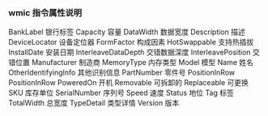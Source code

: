 ### wmic 指令属性说明
BankLabel                         银行标签
Capacity                          容量
DataWidth                         数据宽度
Description                       描述
DeviceLocator                     设备定位器
FormFactor                        构成因素
HotSwappable                      支持热插拔
InstallDate                       安装日期
InterleaveDataDepth               交错数据深度
InterleavePosition                交错位置
Manufacturer                      制造商
MemoryType                        内存类型
Model                             模型
Name                              姓名
OtherIdentifyingInfo              其他识别信息
PartNumber                        零件号
PositionInRow                     PositionInRow
PoweredOn                         开机
Removable                         可拆卸的
Replaceable                       可更换
SKU                               库存单位
SerialNumber                      序列号
Speed                             速度
Status                            地位
Tag                               标签
TotalWidth                        总宽度
TypeDetail                        类型详情
Version                           版本